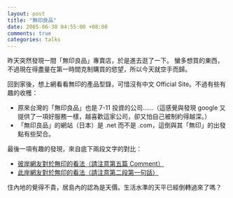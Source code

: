 ```yaml
--- 
layout: post
title: "無印良品"
date: 2005-06-30 04:55:00 +08:00
comments: true
categories: talks
---
```


昨天突然發現一間「無印良品」專賣店，於是進去逛了一下。
蠻多想買的東西，不過現在得盡量在第一時間克制購買的慾望，所以今天就空手而歸。

回到家後，想上網看看無印的產品型錄，可惜沒有中文 Official Site。不過有些有趣的收穫：

- 原來台灣的「無印良品」也是 7-11 投資的公司……（這感覺與發現 google 又提供了一項好服務一樣，越喜歡這家公司，卻又怕自己被制約得越深。）
- 「無印良品」的網站（日本）是 .net 而不是 .com，這倒與其「無印」的出發點有些契合。

最後一項有趣的發現，來自底下兩段文字的對比：

- [彼岸網友對於無印的看法（請注意第五篇 Comment）](http://www.mess-up.com/blogs/wzldk.php/2005/02/03/a_na_de_ma_muji)
- [此岸網友對於無印的看法（請注意第二段第一句話）](http://mvpiverson.blog-city.com/muji.htm)

住內地的覺得不貴，居島內的認為是天價。生活水準的天平已經倒轉過來了嗎？